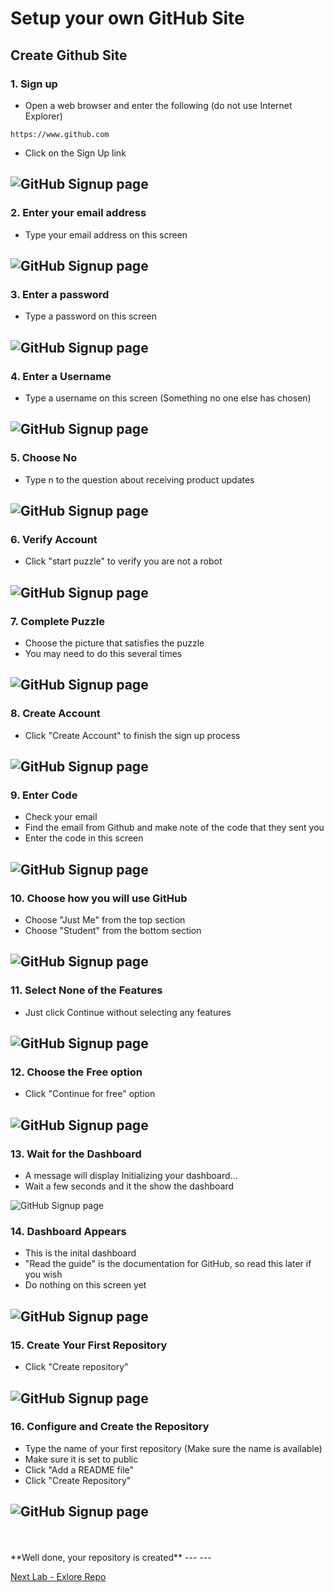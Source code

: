 # Setup your own GitHub Site

## Create Github Site 

### 1. Sign up
- Open a web browser and enter the following (do not use Internet Explorer) 
```
https://www.github.com
```
- Click on the Sign Up link

![GitHub Signup page](Pics/git01.jpg)
---

### 2. Enter your email address
- Type your email address on this screen

![GitHub Signup page](Pics/git03.jpg)
---

### 3. Enter a password
- Type a password on this screen

![GitHub Signup page](Pics/git04.jpg)
---


### 4. Enter a Username
- Type a username on this screen (Something no one else has chosen)

![GitHub Signup page](Pics/git05.jpg)
---


### 5. Choose No 
- Type n to the question about receiving product updates

![GitHub Signup page](Pics/git06.jpg)
---

### 6. Verify Account
- Click "start puzzle" to verify you are not a robot

![GitHub Signup page](Pics/git07.jpg)
---


### 7. Complete Puzzle
- Choose the picture that satisfies the puzzle
- You may need to do this several times

![GitHub Signup page](Pics/git08.jpg)
---

### 8. Create Account
- Click "Create Account" to finish the sign up process

![GitHub Signup page](Pics/git09.jpg)
---

### 9. Enter Code
- Check your email
- Find the email from Github and make note of the code that they sent you
- Enter the code in this screen

![GitHub Signup page](Pics/git10.jpg)
---

### 10. Choose how you will use GitHub
- Choose "Just Me" from the top section 
- Choose "Student" from the bottom section

![GitHub Signup page](Pics/git12.jpg)
---

### 11. Select None of the Features 
- Just click Continue without selecting any features

![GitHub Signup page](Pics/git13.jpg)
---

### 12. Choose the Free option
- Click "Continue for free" option

![GitHub Signup page](Pics/git14.jpg)
---

### 13. Wait for the Dashboard
- A message will display Initializing your dashboard...
- Wait a few seconds and it the show the dashboard

![GitHub Signup page](Pics/git15.jpg)

### 14. Dashboard Appears
- This is the inital dashboard
- "Read the guide" is the documentation for GitHub, so read this later if you wish
- Do nothing on this screen yet

![GitHub Signup page](Pics/git16.jpg)
---

### 15. Create Your First Repository
- Click "Create repository"

![GitHub Signup page](Pics/git17.jpg)
---

### 16. Configure and Create the Repository
- Type the name of your first repository (Make sure the name is available)
- Make sure it is set to public
- Click "Add a README file"
- Click "Create Repository"

![GitHub Signup page](Pics/git18.jpg)
---
<br>
<br>
**Well done, your repository is created**
---
---


[Next Lab - Exlore Repo](ExploreRepo.md)
